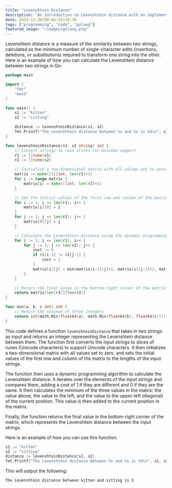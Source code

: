 ```yaml
---
title: "Levenshtein Distance"
description: "An introduction to Levenshtein distance with an implementation in Go"
date: 2022-12-26T00:04:51+10:30
tags: ["programming", "code", "golang"]
featured_image: "/images/golang.png"
---
```

Levenshtein distance is a measure of the similarity between two strings, calculated as the minimum number of single-character edits (insertions, deletions, or substitutions) required to transform one string into the other. Here is an example of how you can calculate the Levenshtein distance between two strings in Go:

```Go
package main

import (
	"fmt"
	"math"
)

func main() {
	s1 := "kitten"
	s2 := "sitting"

	distance := levenshteinDistance(s1, s2)
	fmt.Printf("The Levenshtein distance between %s and %s is %d\n", s1, s2, distance)
}

func levenshteinDistance(s1, s2 string) int {
	// Convert strings to rune slices for Unicode support
	r1 := []rune(s1)
	r2 := []rune(s2)

	// Initialize a two-dimensional matrix with all values set to zero
	matrix := make([][]int, len(r1)+1)
	for i := range matrix {
		matrix[i] = make([]int, len(r2)+1)
	}

	// Set the initial values of the first row and column of the matrix
	for i := 1; i <= len(r1); i++ {
		matrix[i][0] = i
	}
	for j := 1; j <= len(r2); j++ {
		matrix[0][j] = j
	}

	// Calculate the Levenshtein distance using the dynamic programming algorithm
	for i := 1; i <= len(r1); i++ {
		for j := 1; j <= len(r2); j++ {
			cost := 0
			if r1[i-1] != r2[j-1] {
				cost = 1
			}
			matrix[i][j] = min(matrix[i-1][j]+1, matrix[i][j-1]+1, matrix[i-1][j-1]+cost)
		}
	}

	// Return the final value in the bottom-right corner of the matrix
	return matrix[len(r1)][len(r2)]
}

func min(a, b, c int) int {
	// Return the minimum of three integers
	return int(math.Min(float64(a), math.Min(float64(b), float64(c))))
}
```
This code defines a function `levenshteinDistance` that takes in two strings as input and returns an integer representing the Levenshtein distance between them. The function first converts the input strings to slices of runes (Unicode characters) to support Unicode characters. It then initializes a two-dimensional matrix with all values set to zero, and sets the initial values of the first row and column of the matrix to the lengths of the input strings.

The function then uses a dynamic programming algorithm to calculate the Levenshtein distance. It iterates over the elements of the input strings and compares them, adding a cost of 1 if they are different and 0 if they are the same. It then calculates the minimum of the three values in the matrix: the value above, the value to the left, and the value to the upper-left (diagonal) of the current position. This value is then added to the current position in the matrix.

Finally, the function returns the final value in the bottom-right corner of the matrix, which represents the Levenshtein distance between the input strings.

Here is an example of how you can use this function:
```go
s1 := "kitten"
s2 := "sitting"
distance := levenshteinDistance(s1, s2)
fmt.Printf("The Levenshtein distance between %s and %s is %d\n", s1, s2, distance)
```

This will output the following:
```bash
The Levenshtein distance between kitten and sitting is 3
```


